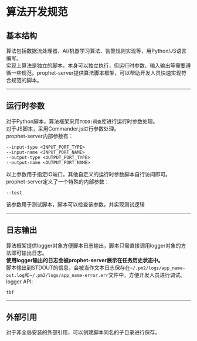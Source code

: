 # 算法开发规范  

## 基本结构  

算法包括数据流处理器、AI/机器学习算法、告警规则实现等，用Python/JS语言编写。  
实现上算法是独立的脚本，本身可以独立执行，但运行时参数、输入输出等需要遵循一些规范。prophet-server提供算法脚本框架，可以帮助开发人员快速实现符合规范的脚本。  

---  
## 运行时参数  

对于Python脚本，算法框架采用`TODO:调查`库进行运行时参数处理。  
对于JS脚本，采用Commander.js进行参数处理。  
prophet-server内部参数有：
```
--input-type <INPUT_PORT_TYPE>
--input-name <INPUT_PORT_NAME>
--output-type <OUTPUT_PORT_TYPE>
--output-name <OUTPUT_PORT_NAME>
```

以上参数用于指定IO端口。其他自定义的运行时参数脚本自行访问即可。  
prophet-server定义了一个特殊的内部参数：  
```
--test
```

该参数用于测试脚本，脚本可以检查该参数，并实现测试逻辑

---  
## 日志输出  

算法框架提供logger对象方便脚本日志输出，脚本只需直接调用logger对象的方法即可输出日志。  
**使用logger输出的日志会被prophet-server展示在任务历史状态中。**  
脚本输出到STDOUT的信息，会被当作文本日志保存在`~/.pm2/logs/app_name-out.log`和`~/.pm2/logs/app_name-error.err`文件中，方便开发人员进行调试。  
logger API:  
```
tbf
```

---  
## 外部引用  

对于非全局安装的外部引用，可以创建脚本同名的子目录进行保存。  

